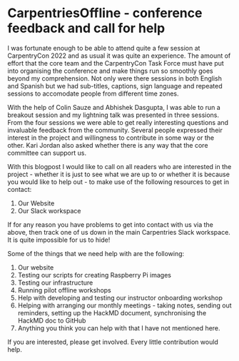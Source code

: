 # CarpentriesOffline - conference feedback and call for help

I was fortunate enough to be able to attend quite a few session at CarpentryCon 2022 and as usual it was quite an experience. The amount of effort that the core team and the CarpentryCon Task Force must have put into organising the conference and make things run so smoothly goes beyond my comprehension. Not only were there sessions in both English and Spanish but we had sub-titles, captions, sign language and repeated sessions to accomodate people from different time zones.

With the help of Colin Sauze and Abhishek Dasgupta, I was able to run a breakout session and my lightning talk was presented in three sessions. From the four sessions we were able to get really interesting questions and invaluable feedback from the community. Several people expressed their interest in the project and willingness to contribute in some way or the other. Kari Jordan also asked whether there is any way that the core committee can support us.

With this blogpost I would like to call on all readers who are interested in the project -  whether it is just to see what we are up to or whether it is because you would like to help out - to make use of the following resources to get in contact:

1. Our Website
2. Our Slack workspace

If for any reason you have problems to get into contact with us via the above, then track one of us down in the main Carpentries Slack workspace. It is quite impossible for us to hide!

Some of the things that we need help with are the following:

1. Our website
2. Testing our scripts for creating Raspberry Pi images
3. Testing our infrastructure
4. Running pilot offline workshops
5. Help with developing and testing our instructor onboarding workshop
6. Helping with arranging our monthly meetings - taking notes, sending out reminders, setting up the HackMD document, synchronising the HackMD doc to GitHub
7. Anything you think you can help with that I have not mentioned here.

If you are interested, please get involved. Every little contribution would help. 


